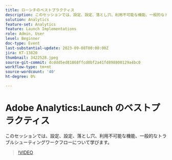 ```yaml
---
title: ローンチのベストプラクティス
description: このセッションでは、設定、設定、落とし穴、利用不可能な機能、一般的なトラブルシューティングワークフローについて学びます。
solution: Analytics
feature-set: Analytics
feature: Launch Implementations
role: Admin, User
level: Beginner
doc-type: Event
last-substantial-update: 2023-09-08T00:00:00Z
jira: KT-13820
thumbnail: 3422528.jpeg
source-git-commit: dcddd5ed81868ffcd0bf2a41fd898800129a4bc0
workflow-type: tm+mt
source-wordcount: '40'
ht-degree: 0%

---
```



# Adobe Analytics:Launch のベストプラクティス

このセッションでは、設定、設定、落とし穴、利用不可能な機能、一般的なトラブルシューティングワークフローについて学びます。

>[!VIDEO](https://video.tv.adobe.com/v/3422528/?learn=on)
